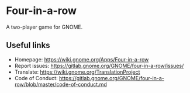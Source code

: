 # Four-in-a-row

A two-player game for GNOME.

## Useful links

- Homepage: <https://wiki.gnome.org/Apps/Four-in-a-row>
- Report issues: <https://gitlab.gnome.org/GNOME/four-in-a-row/issues/>
- Translate: <https://wiki.gnome.org/TranslationProject>
- Code of Conduct: <https://gitlab.gnome.org/GNOME/four-in-a-row/blob/master/code-of-conduct.md>
